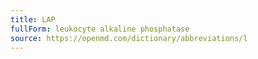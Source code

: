 ```yaml
---
title: LAP
fullForm: leukocyte alkaline phosphatase
source: https://openmd.com/dictionary/abbreviations/l
---
```

